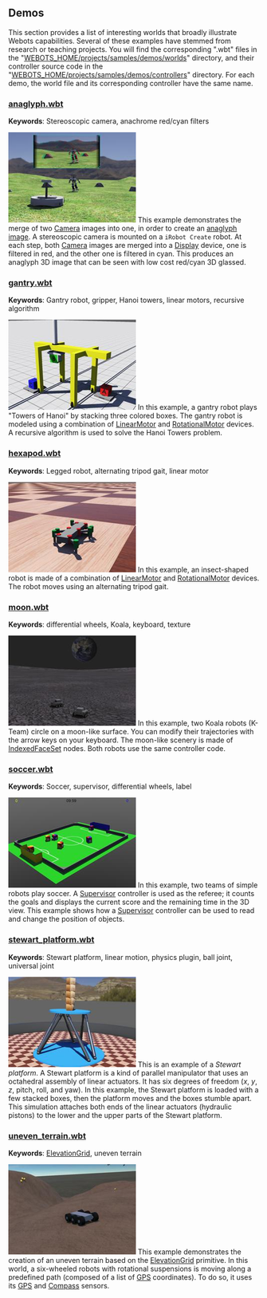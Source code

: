 ## Demos

This section provides a list of interesting worlds that broadly illustrate Webots capabilities.
Several of these examples have stemmed from research or teaching projects.
You will find the corresponding ".wbt" files in the "[WEBOTS\_HOME/projects/samples/demos/worlds](https://github.com/omichel/webots/tree/master/projects/samples/demos/worlds)" directory, and their controller source code in the "[WEBOTS\_HOME/projects/samples/demos/controllers](https://github.com/omichel/webots/tree/master/projects/samples/demos/controllers)" directory.
For each demo, the world file and its corresponding controller have the same name.

### [anaglyph.wbt](https://github.com/omichel/webots/tree/master/projects/samples/demos/worlds/anaglyph.wbt)

**Keywords**: Stereoscopic camera, anachrome red/cyan filters

![anaglyph.png](images/samples/anaglyph.thumbnail.jpg) This example demonstrates the merge of two [Camera](../reference/camera.md) images into one, in order to create an [anaglyph image](https://en.wikipedia.org/wiki/Anaglyph_3D).
A stereoscopic camera is mounted on a `iRobot Create` robot.
At each step, both [Camera](../reference/camera.md) images are merged into a [Display](../reference/display.md) device, one is filtered in red, and the other one is filtered in cyan.
This produces an anaglyph 3D image that can be seen with low cost red/cyan 3D glassed.

### [gantry.wbt](https://github.com/omichel/webots/tree/master/projects/samples/demos/worlds/gantry.wbt)

**Keywords**: Gantry robot, gripper, Hanoi towers, linear motors, recursive algorithm

![gantry.png](images/samples/gantry.thumbnail.jpg) In this example, a gantry robot plays "Towers of Hanoi" by stacking three colored boxes.
The gantry robot is modeled using a combination of [LinearMotor](../reference/linearmotor.md) and [RotationalMotor](../reference/rotationalmotor.md) devices.
A recursive algorithm is used to solve the Hanoi Towers problem.

### [hexapod.wbt](https://github.com/omichel/webots/tree/master/projects/samples/demos/worlds/hexapod.wbt)

**Keywords**: Legged robot, alternating tripod gait, linear motor

![hexapod.png](images/samples/hexapod.thumbnail.jpg) In this example, an insect-shaped robot is made of a combination of [LinearMotor](../reference/linearmotor.md) and [RotationalMotor](../reference/rotationalmotor.md) devices.
The robot moves using an alternating tripod gait.

### [moon.wbt](https://github.com/omichel/webots/tree/master/projects/samples/demos/worlds/moon.wbt)

**Keywords**: differential wheels, Koala, keyboard, texture

![moon.png](images/samples/moon.thumbnail.jpg) In this example, two Koala robots (K-Team) circle on a moon-like surface.
You can modify their trajectories with the arrow keys on your keyboard.
The moon-like scenery is made of [IndexedFaceSet](../reference/indexedfaceset.md) nodes.
Both robots use the same controller code.

### [soccer.wbt](https://github.com/omichel/webots/tree/master/projects/samples/demos/worlds/soccer.wbt)

**Keywords**: Soccer, supervisor, differential wheels, label

![soccer.png](images/samples/soccer.thumbnail.jpg) In this example, two teams of simple robots play soccer.
A [Supervisor](../reference/supervisor.md) controller is used as the referee; it counts the goals and displays the current score and the remaining time in the 3D view.
This example shows how a [Supervisor](../reference/supervisor.md) controller can be used to read and change the position of objects.

### [stewart\_platform.wbt](https://github.com/omichel/webots/tree/master/projects/samples/demos/worlds/stewart_platform.wbt)

**Keywords**: Stewart platform, linear motion, physics plugin, ball joint, universal joint

![stewart_platform.png](images/samples/stewart_platform.thumbnail.jpg) This is an example of a *Stewart platform*.
A Stewart platform is a kind of parallel manipulator that uses an octahedral assembly of linear actuators.
It has six degrees of freedom (*x*, *y*, *z*, pitch, roll, and yaw).
In this example, the Stewart platform is loaded with a few stacked boxes, then the platform moves and the boxes stumble apart.
This simulation attaches both ends of the linear actuators (hydraulic pistons) to the lower and the upper parts of the Stewart platform.

### [uneven\_terrain.wbt](https://github.com/omichel/webots/tree/master/projects/samples/demos/worlds/uneven_terrain.wbt)

**Keywords**: [ElevationGrid](../reference/elevationgrid.md), uneven terrain

![uneven_terrain.png](images/samples/uneven_terrain.thumbnail.jpg) This example demonstrates the creation of an uneven terrain based on the [ElevationGrid](../reference/elevationgrid.md) primitive.
In this world, a six-wheeled robots with rotational suspensions is moving along a predefined path (composed of a list of [GPS](../reference/gps.md) coordinates).
To do so, it uses its [GPS](../reference/gps.md) and [Compass](../reference/compass.md) sensors.
